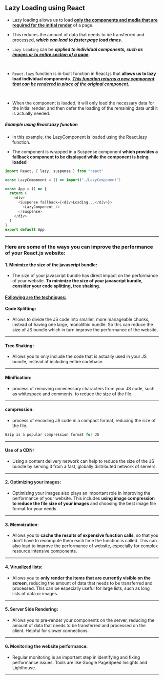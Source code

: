 ## Lazy Loading using React


- Lazy loading allows us to load <ins><strong>only the components and media that are required for the initial render</strong></ins> of a page. 
- This reduces the amount of data that needs to be transferred and processed, ***which can lead to faster page load times***.

- `Lazy Loading` can be ***applied to individual components, such as <ins>images or to entire section of a page</ins>***.
<br/>

- `React.lazy` function is in-built function in React.js that **allows us to lazy load individual components**. <ins>***This function returns a new component that can be rendered in place of the original component.***</ins>
<br/>

- When the component is loaded, it will only load the necessary data for the initial render, and then defer the loading of the remaining data until it is actually needed.

##### Example using React.lazy function

- In this example, the LazyComponent is loaded using the React.lazy function.

- The component is wrapped in a Suspense component <strong>which provides a fallback component to be displayed while the component is being loaded</strong>

```js
import React, { lazy, suspense } from "react"

const LazyComponent = () => import("./LazyComponent")

const App = () => {
  return (
    <div>
      <Suspense fallback={<div>Loading...</div>}>
        <LazyComponent />
      </Suspense>
    </div>
  )
}
export default App
```

---

### Here are some of the ways you can improve the performance of your React.js website:


#### 1. Minimize the size of the javascript bundle:

  - The size of your javascript bundle has direct impact on the performance of your website. <strong>To minimize the size of your javascript bundle, consider your <ins>code splitting, tree shaking.</strong></ins>

#### <ins>Following are the techniques:</ins>
#### Code Splitting:

   - Allows to divide the JS code into smaller, more manageable chunks, instead of having one large, monolithic bundle. So this can reduce the size of JS bundle which in turn improve the performance of the website.

---

#### Tree Shaking:

- Allows you to only include the code that is actually used in your JS bundle, instead of including entire codebase.

---

#### Minification:

- process of removing unnecessary characters from your JS code, such as whitespace and comments, to reduce the size of the file.

---

#### compression:

- process of encoding JS code in a compact format, reducing the size of the file.

```js
Gzip is a popular compression format for JS
```

---

#### Use of a CDN:

- Using a content delivery network can help to reduce the size of the JS bundle by serving it from a fast, globally distributed network of servers.

---

#### 2. Optimizing your images:

- Optimizing your images also plays an important role in improving the performance of your website. This includes <strong>using image compression to reduce the file size of your images</strong> and choosing the best image file format for your needs

---

#### 3. Memoization:

- Allows you to **cache the results of expensive function calls**, so that you don't have to recompute them each time the function is called. This can also lead to improve the performance of website, especially for complex resource intensive components.

---

#### 4. Virualized lists:

- Allows you to **only render the items that are currently visible on the screen**, reducing the amount of data that needs to be transferred and processed. This can be especially useful for large lists, such as long lists of data or images.

---

#### 5. Server Side Rendering:

- Allows you to pre-render your components on the server, reducing the amount of data that needs to be transferred and processed on the client. Helpful for slower connections.

---

#### 6. Monitoring the website performance:

- Regular monitoring is an important step in identifying and fixing performance issues. Tools are like Google PageSpeed Insights and Lighthouse.

---

